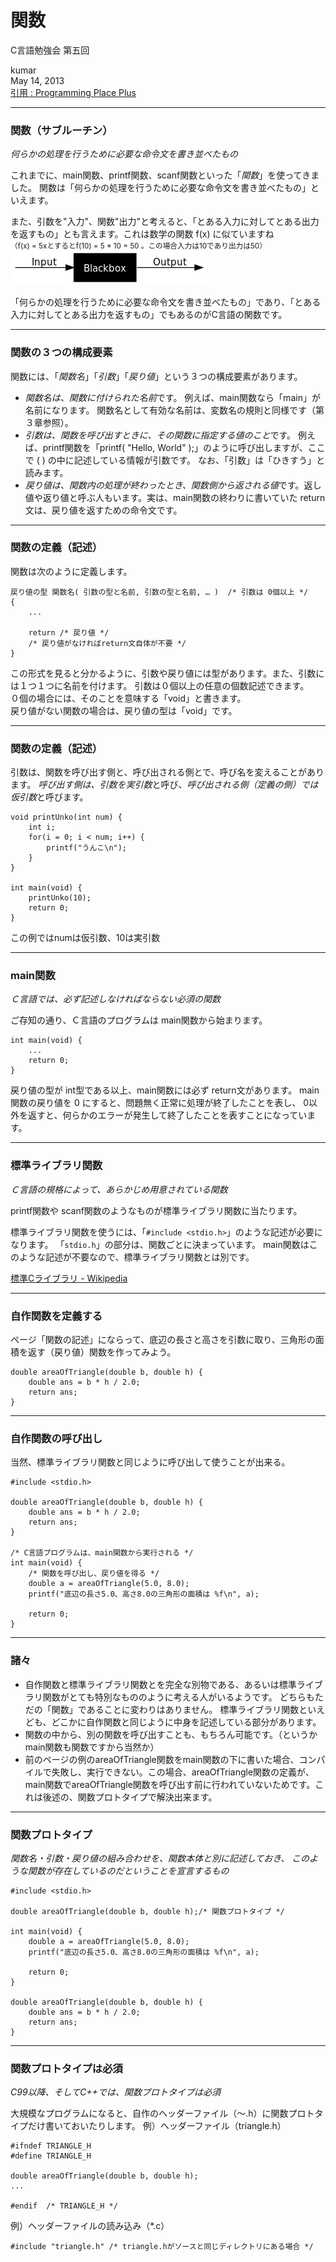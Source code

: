 #  関数
C言語勉強会 第五回

kumar  
May 14, 2013  
[引用 : Programming Place Plus](http://www.geocities.jp/ky_webid/index.html)

----
###  関数（サブルーチン）
*何らかの処理を行うために必要な命令文を書き並べたもの*

これまでに、main関数、printf関数、scanf関数といった「*関数*」を使ってきました。 関数は「何らかの処理を行うために必要な命令文を書き並べたもの」といえます。

また、引数を"入力"、関数"出力"と考えると、「とある入力に対してとある出力を返すもの」とも言えます。これは数学の関数 f(x) に似ていますね  
<small>（f(x) = 5xとするとf(10) = 5 * 10 = 50 。この場合入力は10であり出力は50）</small>
![ブラックボックス(Wikimediaより)](./img/Blackbox.png)

「何らかの処理を行うために必要な命令文を書き並べたもの」であり、「とある入力に対してとある出力を返すもの」でもあるのがC言語の関数です。

----
###  関数の３つの構成要素
関数には、「*関数名*」「*引数*」「*戻り値*」という３つの構成要素があります。

* *関数名は、関数に付けられた名前*です。 例えば、main関数なら「main」が名前になります。 関数名として有効な名前は、変数名の規則と同様です（第３章参照）。
* *引数は、関数を呼び出すときに、その関数に指定する値のこと*です。 例えば、printf関数を「printf( "Hello, World" );」のように呼び出しますが、ここで ( ) の中に記述している情報が引数です。 なお、「引数」は「ひきすう」と読みます。
* *戻り値は、関数内の処理が終わったとき、関数側から返される値*です。返し値や返り値と呼ぶ人もいます。実は、main関数の終わりに書いていた return文は、戻り値を返すための命令文です。

----
###  関数の定義（記述）
関数は次のように定義します。

    戻り値の型 関数名( 引数の型と名前, 引数の型と名前, … )  /* 引数は 0個以上 */
    {
        ...
	    
	    return /* 戻り値 */
        /* 戻り値がなければreturn文自体が不要 */
    }

この形式を見ると分かるように、引数や戻り値には型があります。また、引数には１つ１つに名前を付けます。 引数は０個以上の任意の個数記述できます。  
０個の場合には、そのことを意味する「void」と書きます。  
戻り値がない関数の場合は、戻り値の型は「void」です。

----
###  関数の定義（記述）
引数は、関数を呼び出す側と、呼び出される側とで、呼び名を変えることがあります。 *呼び出す側は、引数を実引数*と呼び、*呼び出される側（定義の側）では仮引数*と呼びます。

	void printUnko(int num) {
		int i;
		for(i = 0; i < num; i++) {
			printf("うんこ\n");
		}
	}

	int main(void) {
		printUnko(10);
		return 0;
	}

この例ではnumは仮引数、10は実引数

----
###  main関数
*Ｃ言語では、必ず記述しなければならない必須の関数*

ご存知の通り、Ｃ言語のプログラムは main関数から始まります。

    int main(void) {
        ...
        return 0;
    }

戻り値の型が int型である以上、main関数には必ず return文があります。 main関数の戻り値を 0 にすると、問題無く正常に処理が終了したことを表し、 0以外を返すと、何らかのエラーが発生して終了したことを表すことになっています。

----
###  標準ライブラリ関数
*Ｃ言語の規格によって、あらかじめ用意されている関数*

printf関数や scanf関数のようなものが標準ライブラリ関数に当たります。

標準ライブラリ関数を使うには、「`#include <stdio.h>`」のような記述が必要になります。 「`stdio.h`」の部分は、関数ごとに決まっています。 main関数はこのような記述が不要なので、標準ライブラリ関数とは別です。

[標準Cライブラリ - Wikipedia](http://ja.wikipedia.org/wiki/%E6%A8%99%E6%BA%96C%E3%83%A9%E3%82%A4%E3%83%96%E3%83%A9%E3%83%AA)

----
###  自作関数を定義する

ページ「関数の記述」にならって、底辺の長さと高さを引数に取り、三角形の面積を返す（戻り値）関数を作ってみよう。

    double areaOfTriangle(double b, double h) {
        double ans = b * h / 2.0;
        return ans;
    }
    
----
###  自作関数の呼び出し

当然、標準ライブラリ関数と同じように呼び出して使うことが出来る。

    #include <stdio.h>
    
    double areaOfTriangle(double b, double h) {
        double ans = b * h / 2.0;
        return ans;
    }
    
    /* C言語プログラムは、main関数から実行される */
    int main(void) {
        /* 関数を呼び出し、戻り値を得る */
        double a = areaOfTriangle(5.0, 8.0);
        printf("底辺の長さ5.0、高さ8.0の三角形の面積は %f\n", a);
        
        return 0;
    }
    
----
###  諸々

* 自作関数と標準ライブラリ関数とを完全な別物である、あるいは標準ライブラリ関数がとても特別なもののように考える人がいるようです。 どちらもただの「関数」であることに変わりはありません。 標準ライブラリ関数といえども、どこかに自作関数と同じように中身を記述している部分があります。
* 関数の中から、別の関数を呼び出すことも、もちろん可能です。（というかmain関数も関数ですから当然か）
* 前のページの例のareaOfTriangle関数をmain関数の下に書いた場合、コンパイルで失敗し、実行できない。この場合、areaOfTriangle関数の定義が、main関数でareaOfTriangle関数を呼び出す前に行われていないためです。これは後述の、関数プロトタイプで解決出来ます。

----
###  関数プロトタイプ
*関数名・引数・戻り値の組み合わせを、関数本体と別に記述しておき、 このような関数が存在しているのだということを宣言するもの*

    #include <stdio.h>
    
    double areaOfTriangle(double b, double h);/* 関数プロトタイプ */
    
    int main(void) {
        double a = areaOfTriangle(5.0, 8.0);
        printf("底辺の長さ5.0、高さ8.0の三角形の面積は %f\n", a);
        
        return 0;
    }
    
    double areaOfTriangle(double b, double h) {
        double ans = b * h / 2.0;
        return ans;
    }
    
----
###  関数プロトタイプは必須
*C99以降、そしてC++では、関数プロトタイプは必須*

大規模なプログラムになると、自作のヘッダーファイル（〜.h）に関数プロトタイプだけ書いておいたりします。
例）ヘッダーファイル（triangle.h）

	#ifndef TRIANGLE_H
	#define TRIANGLE_H

	double areaOfTriangle(double b, double h);
	...

	#endif	/* TRIANGLE_H */

例）ヘッダーファイルの読み込み（*.c）

	#include "triangle.h" /* triangle.hがソースと同じディレクトリにある場合 */